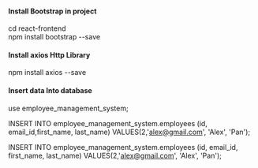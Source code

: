 
#### Install Bootstrap in project
cd react-frontend <br/>
npm install bootstrap --save <br/>

#### Install axios Http Library
npm install axios --save <br/>


#### Insert data Into database

use employee_management_system; <br/>

INSERT INTO employee_management_system.employees (id, email_id,first_name, last_name) VALUES(2,'alex@gmail.com', 'Alex', 'Pan'); <br/>

INSERT INTO employee_management_system.employees (id, email_id, first_name, last_name) VALUES(2,'alex@gmail.com', 'Alex', 'Pan'); <br/>
